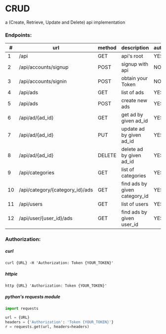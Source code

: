 # CRUD
a (Create, Retrieve, Update and Delete) api implementation


### Endpoints:
| #  | url                             | method | description                   | authorization |
|----|---------------------------------|--------|-------------------------------|---------------|
| 1  | /api                            | GET    | api's root                    | YES           |
| 2  | /api/accounts/signup            | POST   | signup with api               | NO            |
| 3  | /api/accounts/signin            | POST   | obtain your Token             | NO            |
| 4  | /api/ads                        | GET    | list of ads                   | YES           |
| 5  | /api/ads                        | POST   | create new ads                | YES           |
| 6  | /api/ad/{ad_id}                 | GET    | get ad by given ad_id         | YES           |
| 7  | /api/ad/{ad_id}                 | PUT    | update ad by given ad_id      | YES           |
| 8  | /api/ad/{ad_id}                 | DELETE | delete ad by given ad_id      | YES           |
| 9  | /api/categories                 | GET    | list of categories            | YES           |
| 10 | /api/category/{category_id}/ads | GET    | find ads by given category_id | YES           |
| 11 | /api/users                      | GET    | list of users                 | YES           |
| 12 | /api/user/{user_id}/ads         | GET    | find ads by given user_id     | YES           |


### Authorization:

##### curl
    curl {URL} -H 'Authorization: Token {YOUR_TOKEN}'
##### httpie
    http {URL} 'Authorization: Token {YOUR_TOKEN}'
##### python's requests module
```python
import requests

url = {URL}
headers = {'Authorization': 'Token {YOUR_TOKEN}'}
r = requests.get(url, headers=headers)
```
